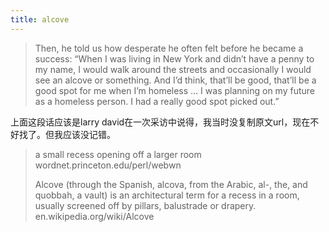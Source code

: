 ```yaml
---
title: alcove
---
```


<blockquote>
  <p>Then, he told us how desperate he often felt before he became a success: “When I was living in New York and didn’t have a penny to my name, I would walk around the streets and occasionally I would see an alcove or something. And I’d think, that’ll be good, that’ll be a good spot for me when I’m homeless … I was planning on my future as a homeless person. I had a really good spot picked out.”</p>
</blockquote>

<p>上面这段话应该是larry david在一次采访中说得，我当时没复制原文url，现在不好找了。但我应该没记错。</p>

<blockquote>
  <p>a small recess opening off a larger room
  wordnet.princeton.edu/perl/webwn</p>
  
  <p>Alcove (through the Spanish, alcova, from the Arabic, al-, the, and quobbah, a vault) is an architectural term for a recess in a room, usually screened off by pillars, balustrade or drapery.
  en.wikipedia.org/wiki/Alcove</p>
</blockquote>

